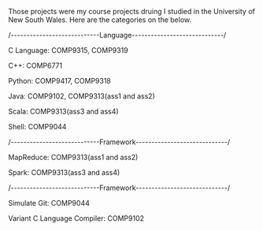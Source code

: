 Those projects were my course projects druing I studied in the University of New South Wales. Here are the categories on the below.

/----------------------------Language-----------------------------/

C Language: COMP9315, COMP9319

C++: COMP6771

Python: COMP9417, COMP9318

Java: COMP9102, COMP9313(ass1 and ass2)

Scala: COMP9313(ass3 and ass4)

Shell: COMP9044

/----------------------------Framework-----------------------------/

MapReduce: COMP9313(ass1 and ass2)

Spark: COMP9313(ass3 and ass4)

/----------------------------Framework-----------------------------/

Simulate Git: COMP9044

Variant C Language Compiler: COMP9102
